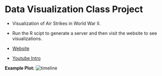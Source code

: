 # Data Visualization Class Project
- Visualization of Air Strikes in World War II.
- Run the R scipt to generate a server and then visit the website to see visualizations.

- [Website](https://msan622.shinyapps.io/dataviz/)
- [Youtube Intro](https://youtu.be/nAYnC-hhqis)

  
**Example Plot:**
![timeline](https://github.com/zhengjxu/dataviz/blob/master/www/timeline.png)